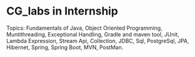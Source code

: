 # CG_labs in Internship
Topics:
Fundamentals of Java,
Object Oriented Programming,
Muntithreading,
Exceptional Handling,
Gradle and maven tool,
JUnit,
Lambda Expression,
Stream Api,
Collection,
JDBC,
Sql,
PostgreSql,
JPA,
Hibernet,
Spring,
Spring Boot,
MVN,
PostMan.
